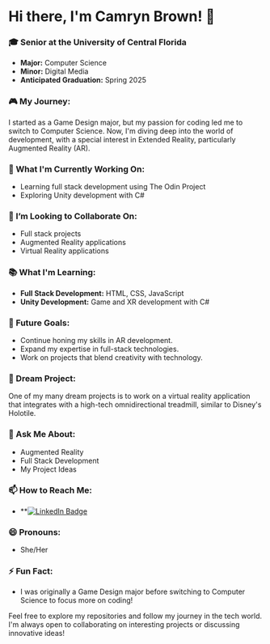# Hi there, I'm Camryn Brown! 👋

### 🎓 Senior at the University of Central Florida
- **Major:** Computer Science
- **Minor:** Digital Media
- **Anticipated Graduation:** Spring 2025

### 🎮 My Journey:
I started as a Game Design major, but my passion for coding led me to switch to Computer Science. Now, I'm diving deep into the world of development, with a special interest in Extended Reality, particularly Augmented Reality (AR).

### 🔭 What I'm Currently Working On:
- Learning full stack development using The Odin Project
- Exploring Unity development with C#

### 👯 I’m Looking to Collaborate On:
- Full stack projects
- Augmented Reality applications
- Virtual Reality applications

### 📚 What I'm Learning:
- **Full Stack Development:** HTML, CSS, JavaScript
- **Unity Development:** Game and XR development with C#

### 🚀 Future Goals:
- Continue honing my skills in AR development.
- Expand my expertise in full-stack technologies.
- Work on projects that blend creativity with technology.

### 🌟 Dream Project:
One of my many dream projects is to work on a virtual reality application that integrates with a high-tech omnidirectional treadmill, similar to Disney's Holotile.

### 💬 Ask Me About:
- Augmented Reality
- Full Stack Development
- My Project Ideas

### 📫 How to Reach Me:
- **[![LinkedIn Badge](https://img.shields.io/badge/LinkedIn-Connect-blue?logo=linkedin&logoColor=white)](https://www.linkedin.com/in/camrynabrown/)

### 😄 Pronouns:
- She/Her

### ⚡ Fun Fact:
- I was originally a Game Design major before switching to Computer Science to focus more on coding!

Feel free to explore my repositories and follow my journey in the tech world. I'm always open to collaborating on interesting projects or discussing innovative ideas!

